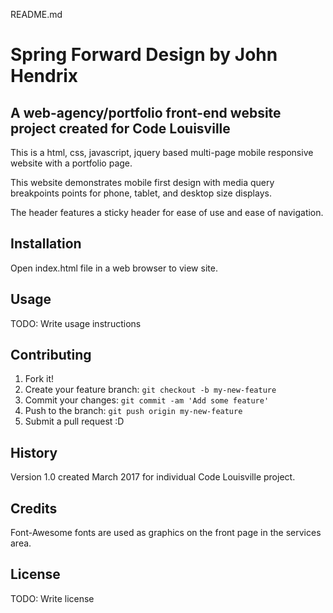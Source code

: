 README.md

# Spring Forward Design by John Hendrix

## A web-agency/portfolio front-end website project created for Code Louisville

This is a html, css, javascript, jquery based multi-page mobile responsive website with a portfolio page.

This website demonstrates mobile first design with media query breakpoints points for phone, tablet, and desktop size displays.

The header features a sticky header for ease of use and ease of navigation.


## Installation

Open index.html file in a web browser to view site.

## Usage

TODO: Write usage instructions

## Contributing

1. Fork it!
2. Create your feature branch: `git checkout -b my-new-feature`
3. Commit your changes: `git commit -am 'Add some feature'`
4. Push to the branch: `git push origin my-new-feature`
5. Submit a pull request :D

## History

Version 1.0 created March 2017 for individual Code Louisville project.

## Credits

Font-Awesome fonts are used as graphics on the front page in the services area.

## License

TODO: Write license






